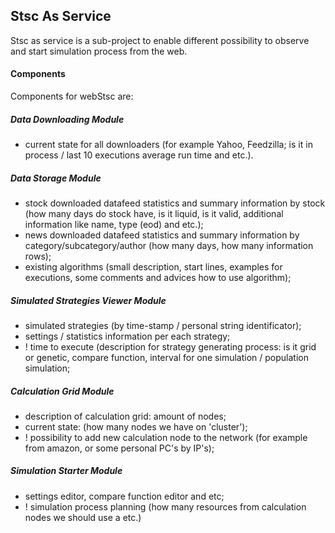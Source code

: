 Stsc As Service
---------------

Stsc as service is a sub-project to enable different possibility to observe and start simulation process from the web.

#### Components
Components for webStsc are:

##### Data Downloading Module

 * current state for all downloaders (for example Yahoo, Feedzilla; is it in process / last 10 executions average run time and etc.).

##### Data Storage Module

 * stock downloaded datafeed statistics and summary information by stock (how many days do stock have, is it liquid, is it valid, additional information like name, type (eod) and etc.);
 * news downloaded datafeed statistics and summary information by category/subcategory/author (how many days, how many information rows);
 * existing algorithms (small description, start lines, examples for executions, some comments and advices how to use algorithm);

##### Simulated Strategies Viewer Module

 * simulated strategies (by time-stamp / personal string identificator);
 * settings / statistics information per each strategy;
 * ! time to execute (description for strategy generating process: is it grid or genetic, compare function, interval for one simulation / population simulation;

##### Calculation Grid Module

 * description of calculation grid: amount of nodes;
 * current state: (how many nodes we have on 'cluster');
 * ! possibility to add new calculation node to the network (for example from amazon, or some personal PC's by IP's);

##### Simulation Starter Module

 * settings editor, compare function editor and etc;
 * ! simulation process planning (how many resources from calculation nodes we should use a etc.)

